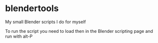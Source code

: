# blendertools
My small Blender scripts I do for myself

To run the script you need to load then in the Blender scripting page and run with alt-P
